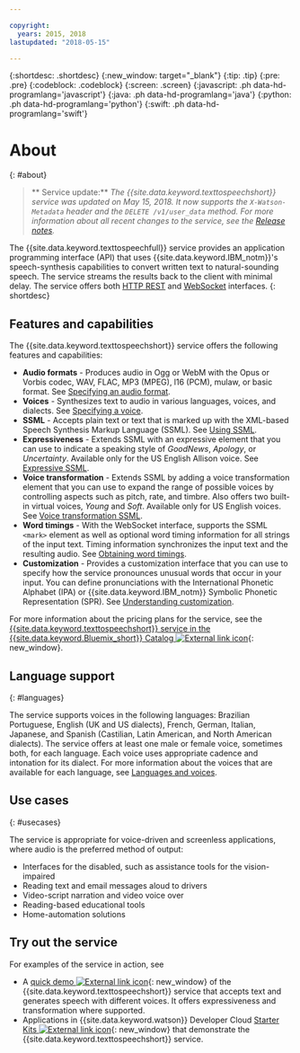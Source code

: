 ```yaml
---

copyright:
  years: 2015, 2018
lastupdated: "2018-05-15"

---
```


{:shortdesc: .shortdesc}
{:new_window: target="_blank"}
{:tip: .tip}
{:pre: .pre}
{:codeblock: .codeblock}
{:screen: .screen}
{:javascript: .ph data-hd-programlang='javascript'}
{:java: .ph data-hd-programlang='java'}
{:python: .ph data-hd-programlang='python'}
{:swift: .ph data-hd-programlang='swift'}

# About
{: #about}

> ** Service update:** *The {{site.data.keyword.texttospeechshort}} service was updated on May 15, 2018. It now supports the `X-Watson-Metadata` header and the `DELETE /v1/user_data` method. For more information about all recent changes to the service, see the [Release notes](/docs/services/text-to-speech/release-notes.html).*

The {{site.data.keyword.texttospeechfull}} service provides an application programming interface (API) that uses {{site.data.keyword.IBM_notm}}'s speech-synthesis capabilities to convert written text to natural-sounding speech. The service streams the results back to the client with minimal delay. The service offers both [HTTP REST](/docs/services/text-to-speech/http.html) and [WebSocket](/docs/services/text-to-speech/websockets.html) interfaces.
{: shortdesc}

## Features and capabilities

The {{site.data.keyword.texttospeechshort}} service offers the following features and capabilities:

-   **Audio formats** - Produces audio in Ogg or WebM with the Opus or Vorbis codec, WAV, FLAC, MP3 (MPEG), l16 (PCM), mulaw, or basic format. See [Specifying an audio format](/docs/services/text-to-speech/http.html#format).
-   **Voices** - Synthesizes text to audio in various languages, voices, and dialects. See [Specifying a voice](/docs/services/text-to-speech/http.html#voices).
-   **SSML** - Accepts plain text or text that is marked up with the XML-based Speech Synthesis Markup Language (SSML). See [Using SSML](/docs/services/text-to-speech/SSML.html).
-   **Expressiveness** - Extends SSML with an expressive element that you can use to indicate a speaking style of *GoodNews*, *Apology*, or *Uncertainty*. Available only for the US English Allison voice. See [Expressive SSML](/docs/services/text-to-speech/SSML-expressive.html).
-   **Voice transformation** - Extends SSML by adding a voice transformation element that you can use to expand the range of possible voices by controlling aspects such as pitch, rate, and timbre. Also offers two built-in virtual voices, *Young* and *Soft*. Available only for US English voices. See [Voice transformation SSML](/docs/services/text-to-speech/SSML-transform.html).
-   **Word timings** - With the WebSocket interface, supports the SSML `<mark>` element as well as optional word timing information for all strings of the input text. Timing information synchronizes the input text and the resulting audio. See [Obtaining word timings](/docs/services/text-to-speech/word-timing.html).
-   **Customization** - Provides a customization interface that you can use to specify how the service pronounces unusual words that occur in your input. You can define pronunciations with the International Phonetic Alphabet (IPA) or {{site.data.keyword.IBM_notm}} Symbolic Phonetic Representation (SPR). See [Understanding customization](/docs/services/text-to-speech/custom-intro.html).

For more information about the pricing plans for the service, see the [{{site.data.keyword.texttospeechshort}} service in the {{site.data.keyword.Bluemix_short}} Catalog ![External link icon](../../icons/launch-glyph.svg "External link icon")](https://console.ng.bluemix.net/catalog/services/text-to-speech){: new_window}.

## Language support
{: #languages}

The service supports voices in the following languages: Brazilian Portuguese, English (UK and US dialects), French, German, Italian, Japanese, and Spanish (Castilian, Latin American, and North American dialects). The service offers at least one male or female voice, sometimes both, for each language. Each voice uses appropriate cadence and intonation for its dialect. For more information about the voices that are available for each language, see [Languages and voices](/docs/services/text-to-speech/http.html#languageVoices).

## Use cases
{: #usecases}

The service is appropriate for voice-driven and screenless applications, where audio is the preferred method of output:

-   Interfaces for the disabled, such as assistance tools for the vision-impaired
-   Reading text and email messages aloud to drivers
-   Video-script narration and video voice over
-   Reading-based educational tools
-   Home-automation solutions

## Try out the service

For examples of the service in action, see

-   A [quick demo ![External link icon](../../icons/launch-glyph.svg "External link icon")](https://text-to-speech-demo.ng.bluemix.net/){: new_window} of the {{site.data.keyword.texttospeechshort}} service that accepts text and generates speech with different voices. It offers expressiveness and transformation where supported.
-   Applications in {{site.data.keyword.watson}} Developer Cloud [Starter Kits ![External link icon](../../icons/launch-glyph.svg "External link icon")](http://www.ibm.com/watson/developercloud/starter-kits.html){: new_window} that demonstrate the {{site.data.keyword.texttospeechshort}} service.
